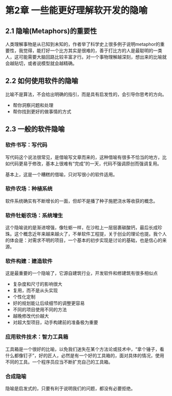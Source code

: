 # 第2章 一些能更好理解软开发的隐喻
## 2.1 隐喻(Metaphors)的重要性
人类理解事物是从已知到未知的，作者举了科学史上很多例子说明metaphor的重要性，我觉得，能打好一个比方其实是很难的，善于打比方的人是最聪明的一类人，这可能需要大脑回路比较丰富才行。对一个事物理解越深刻，想出来的比喻就会越贴切，或者说模型就会越精确。
## 2.2 如何使用软件的隐喻
比喻不是算法，不会给出明确的指引，而是具有启发性的，会引导你思考的方向。
* 帮你洞察问题和处理
* 帮你找到更好的做事情的方式

## 2.3 一般的软件隐喻
### 软件书写：写代码
写代码这个说法很常见，是借喻写文章而来的，这种借喻有很多不恰当的地方，比如代码更易于修改，基本上很难有“完成”的一天，代码不强调原创而强调复用。

基本上，这是一个糟糕的借喻，只对写很小的软件适用。
### 软件农场：种植系统
软件系统确实有不断增长的一面，但却不是播了种子施肥浇水等收获的概念。
### 软件牡蛎农场：系统增生
这个隐喻说的是渐进增强，像牡蛎一样，在沙粒上一层层裹碳酸钙，最后长成珍珠。这个概念近年来越来越火了，不单软件工程提，关于创业的理论也提。我个人的体会是：对需求不明的项目，一个基本的初步实现是讨论的基础，也是信心的来源。
### 软件构建：建造软件
这是最重要的一个隐喻了，它源自建筑行业，开发软件和修建筑有很多相似点
* 复杂度和尺寸的影响很大
* 复用，而不是从头实现
* 个性化定制
* 好的规划能让后续细节的调整更容易
* 不同的项目使用不同的方法
* 越晚修改代价越大
* 对超大型项目，动手构建前的准备极为重要

### 应用软件技术：智力工具箱
工具箱是一个很好的比喻，以免我们迷失在某个方法论或技术中，“拿个锤子，看什么都像钉子”，好的匠人，必然是有一个好的工具箱的，面对具体的情况，使用不同的工具。一个程序员应当不断扩充自己的工具箱。
### 合成隐喻
隐喻是启发式的，只要有利于说明我们的问题，都没有必要拒绝。
